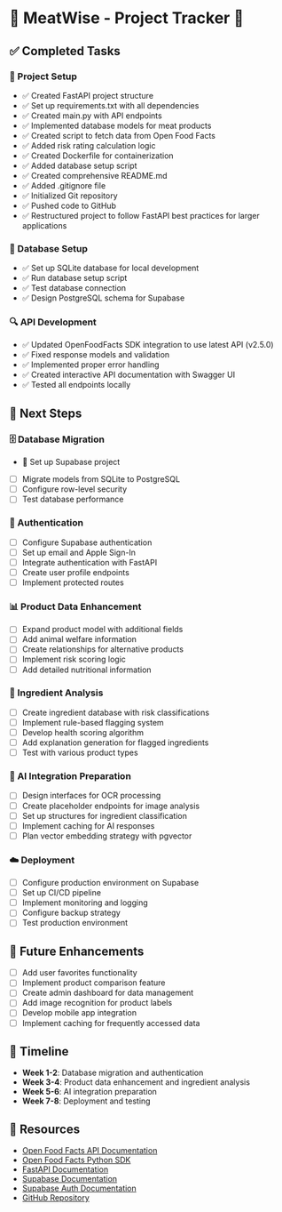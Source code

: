 # 🥩 MeatWise - Project Tracker 🥩

## ✅ Completed Tasks

### 🚀 Project Setup
- ✅ Created FastAPI project structure
- ✅ Set up requirements.txt with all dependencies
- ✅ Created main.py with API endpoints
- ✅ Implemented database models for meat products
- ✅ Created script to fetch data from Open Food Facts
- ✅ Added risk rating calculation logic
- ✅ Created Dockerfile for containerization
- ✅ Added database setup script
- ✅ Created comprehensive README.md
- ✅ Added .gitignore file
- ✅ Initialized Git repository
- ✅ Pushed code to GitHub
- ✅ Restructured project to follow FastAPI best practices for larger applications

### 💾 Database Setup
- ✅ Set up SQLite database for local development
- ✅ Run database setup script
- ✅ Test database connection
- ✅ Design PostgreSQL schema for Supabase

### 🔍 API Development
- ✅ Updated OpenFoodFacts SDK integration to use latest API (v2.5.0)
- ✅ Fixed response models and validation
- ✅ Implemented proper error handling
- ✅ Created interactive API documentation with Swagger UI
- ✅ Tested all endpoints locally

## 📝 Next Steps

### 🗄️ Database Migration
- 🔄 Set up Supabase project
- [ ] Migrate models from SQLite to PostgreSQL
- [ ] Configure row-level security
- [ ] Test database performance

### 🔐 Authentication
- [ ] Configure Supabase authentication
- [ ] Set up email and Apple Sign-In
- [ ] Integrate authentication with FastAPI
- [ ] Create user profile endpoints
- [ ] Implement protected routes

### 📊 Product Data Enhancement
- [ ] Expand product model with additional fields
- [ ] Add animal welfare information
- [ ] Create relationships for alternative products
- [ ] Implement risk scoring logic
- [ ] Add detailed nutritional information

### 🧪 Ingredient Analysis
- [ ] Create ingredient database with risk classifications
- [ ] Implement rule-based flagging system
- [ ] Develop health scoring algorithm
- [ ] Add explanation generation for flagged ingredients
- [ ] Test with various product types

### 🤖 AI Integration Preparation
- [ ] Design interfaces for OCR processing
- [ ] Create placeholder endpoints for image analysis
- [ ] Set up structures for ingredient classification
- [ ] Implement caching for AI responses
- [ ] Plan vector embedding strategy with pgvector

### ☁️ Deployment
- [ ] Configure production environment on Supabase
- [ ] Set up CI/CD pipeline
- [ ] Implement monitoring and logging
- [ ] Configure backup strategy
- [ ] Test production environment

## 🔮 Future Enhancements
- [ ] Add user favorites functionality
- [ ] Implement product comparison feature
- [ ] Create admin dashboard for data management
- [ ] Add image recognition for product labels
- [ ] Develop mobile app integration
- [ ] Implement caching for frequently accessed data

## 📅 Timeline
- **Week 1-2**: Database migration and authentication
- **Week 3-4**: Product data enhancement and ingredient analysis
- **Week 5-6**: AI integration preparation
- **Week 7-8**: Deployment and testing

## 🔗 Resources
- [Open Food Facts API Documentation](https://world.openfoodfacts.org/data/data-fields.txt)
- [Open Food Facts Python SDK](https://github.com/openfoodfacts/openfoodfacts-python)
- [FastAPI Documentation](https://fastapi.tiangolo.com/)
- [Supabase Documentation](https://supabase.com/docs)
- [Supabase Auth Documentation](https://supabase.com/docs/guides/auth)
- [GitHub Repository](https://github.com/PPSpiderman/meat-products-api) 
